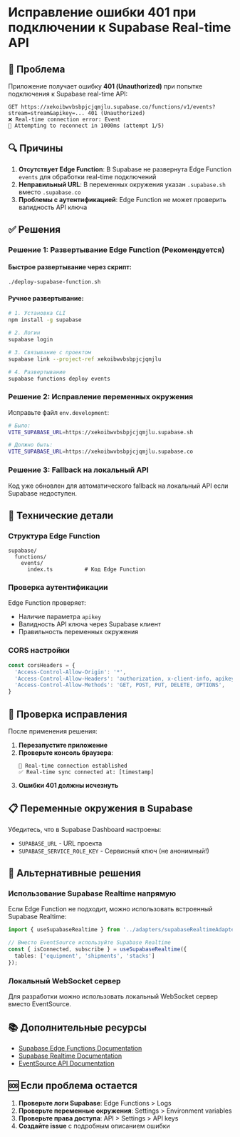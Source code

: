 # Исправление ошибки 401 при подключении к Supabase Real-time API

## 🚨 Проблема

Приложение получает ошибку **401 (Unauthorized)** при попытке подключения к Supabase real-time API:

```
GET https://xekoibwvbsbpjcjqmjlu.supabase.co/functions/v1/events?stream=stream&apikey=... 401 (Unauthorized)
❌ Real-time connection error: Event
🔄 Attempting to reconnect in 1000ms (attempt 1/5)
```

## 🔍 Причины

1. **Отсутствует Edge Function**: В Supabase не развернута Edge Function `events` для обработки real-time подключений
2. **Неправильный URL**: В переменных окружения указан `.supabase.sh` вместо `.supabase.co`
3. **Проблемы с аутентификацией**: Edge Function не может проверить валидность API ключа

## ✅ Решения

### Решение 1: Развертывание Edge Function (Рекомендуется)

#### Быстрое развертывание через скрипт:
```bash
./deploy-supabase-function.sh
```

#### Ручное развертывание:
```bash
# 1. Установка CLI
npm install -g supabase

# 2. Логин
supabase login

# 3. Связывание с проектом
supabase link --project-ref xekoibwvbsbpjcjqmjlu

# 4. Развертывание
supabase functions deploy events
```

### Решение 2: Исправление переменных окружения

Исправьте файл `env.development`:
```bash
# Было:
VITE_SUPABASE_URL=https://xekoibwvbsbpjcjqmjlu.supabase.sh

# Должно быть:
VITE_SUPABASE_URL=https://xekoibwvbsbpjcjqmjlu.supabase.co
```

### Решение 3: Fallback на локальный API

Код уже обновлен для автоматического fallback на локальный API если Supabase недоступен.

## 🔧 Технические детали

### Структура Edge Function
```
supabase/
  functions/
    events/
      index.ts          # Код Edge Function
```

### Проверка аутентификации
Edge Function проверяет:
- Наличие параметра `apikey`
- Валидность API ключа через Supabase клиент
- Правильность переменных окружения

### CORS настройки
```typescript
const corsHeaders = {
  'Access-Control-Allow-Origin': '*',
  'Access-Control-Allow-Headers': 'authorization, x-client-info, apikey, content-type',
  'Access-Control-Allow-Methods': 'GET, POST, PUT, DELETE, OPTIONS',
}
```

## 🚀 Проверка исправления

После применения решения:

1. **Перезапустите приложение**
2. **Проверьте консоль браузера**:
   ```
   🔗 Real-time connection established
   ✅ Real-time sync connected at: [timestamp]
   ```
3. **Ошибки 401 должны исчезнуть**

## 📋 Переменные окружения в Supabase

Убедитесь, что в Supabase Dashboard настроены:
- `SUPABASE_URL` - URL проекта
- `SUPABASE_SERVICE_ROLE_KEY` - Сервисный ключ (не анонимный!)

## 🔄 Альтернативные решения

### Использование Supabase Realtime напрямую
Если Edge Function не подходит, можно использовать встроенный Supabase Realtime:

```typescript
import { useSupabaseRealtime } from '../adapters/supabaseRealtimeAdapter';

// Вместо EventSource используйте Supabase Realtime
const { isConnected, subscribe } = useSupabaseRealtime({
  tables: ['equipment', 'shipments', 'stacks']
});
```

### Локальный WebSocket сервер
Для разработки можно использовать локальный WebSocket сервер вместо EventSource.

## 📚 Дополнительные ресурсы

- [Supabase Edge Functions Documentation](https://supabase.com/docs/guides/functions)
- [Supabase Realtime Documentation](https://supabase.com/docs/guides/realtime)
- [EventSource API Documentation](https://developer.mozilla.org/en-US/docs/Web/API/EventSource)

## 🆘 Если проблема остается

1. **Проверьте логи Supabase**: Edge Functions > Logs
2. **Проверьте переменные окружения**: Settings > Environment variables
3. **Проверьте права доступа**: API > Settings > API keys
4. **Создайте issue** с подробным описанием ошибки
